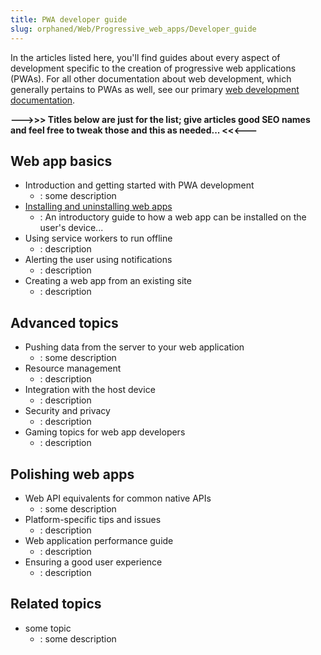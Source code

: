```yaml
---
title: PWA developer guide
slug: orphaned/Web/Progressive_web_apps/Developer_guide
---
```


In the articles listed here, you'll find guides about every aspect of development specific to the creation of progressive web applications (PWAs). For all other documentation about web development, which generally pertains to PWAs as well, see our primary [web development documentation](/es/docs/Web).

**--->>> Titles below are just for the list; give articles good SEO names and feel free to tweak those and this as needed... <<<---**

## Web app basics

- Introduction and getting started with PWA development
  - : some description
- [Installing and uninstalling web apps](/es/docs/Web/Progressive_web_apps/Developer_guide/Installing)
  - : An introductory guide to how a web app can be installed on the user's device...
- Using service workers to run offline
  - : description
- Alerting the user using notifications
  - : description
- Creating a web app from an existing site
  - : description

## Advanced topics

- Pushing data from the server to your web application
  - : some description
- Resource management
  - : description
- Integration with the host device
  - : description
- Security and privacy
  - : description
- Gaming topics for web app developers
  - : description

## Polishing web apps

- Web API equivalents for common native APIs
  - : some description
- Platform-specific tips and issues
  - : description
- Web application performance guide
  - : description
- Ensuring a good user experience
  - : description

## Related topics

- some topic
  - : some description
